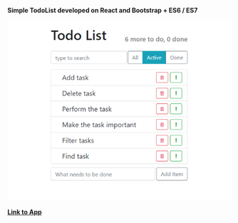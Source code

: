 **Simple TodoList developed on React and Bootstrap + ES6 / ES7**  
  
![TodoListScreen](TodoListScreen.png)  

**[Link to App](https://stassras.github.io/Todo-list/)**
